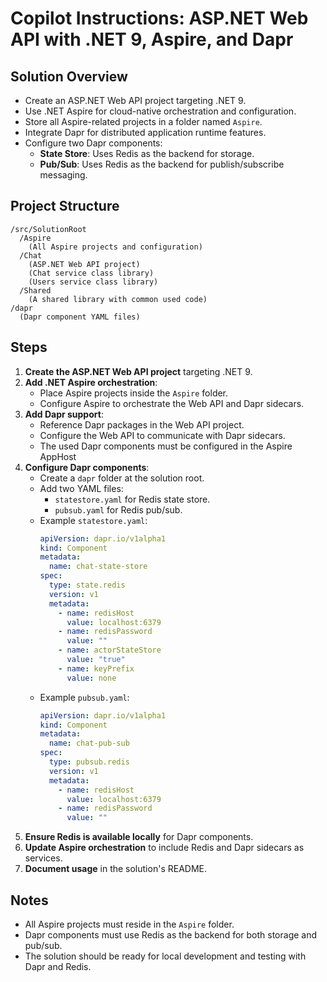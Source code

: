 # Copilot Instructions: ASP.NET Web API with .NET 9, Aspire, and Dapr

## Solution Overview

- Create an ASP.NET Web API project targeting .NET 9.
- Use .NET Aspire for cloud-native orchestration and configuration.
- Store all Aspire-related projects in a folder named `Aspire`.
- Integrate Dapr for distributed application runtime features.
- Configure two Dapr components:
  - **State Store**: Uses Redis as the backend for storage.
  - **Pub/Sub**: Uses Redis as the backend for publish/subscribe messaging.

## Project Structure

```
/src/SolutionRoot
  /Aspire
    (All Aspire projects and configuration)
  /Chat
    (ASP.NET Web API project)
    (Chat service class library)
    (Users service class library)
  /Shared
    (A shared library with common used code)
/dapr
  (Dapr component YAML files)
```

## Steps

1. **Create the ASP.NET Web API project** targeting .NET 9.
2. **Add .NET Aspire orchestration**:
   - Place Aspire projects inside the `Aspire` folder.
   - Configure Aspire to orchestrate the Web API and Dapr sidecars.
3. **Add Dapr support**:
   - Reference Dapr packages in the Web API project.
   - Configure the Web API to communicate with Dapr sidecars.
   - The used Dapr components must be configured in the Aspire AppHost
4. **Configure Dapr components**:
   - Create a `dapr` folder at the solution root.
   - Add two YAML files:
     - `statestore.yaml` for Redis state store.
     - `pubsub.yaml` for Redis pub/sub.
   - Example `statestore.yaml`:
     ```yaml
     apiVersion: dapr.io/v1alpha1
     kind: Component
     metadata:
       name: chat-state-store
     spec:
       type: state.redis
       version: v1
       metadata:
         - name: redisHost
           value: localhost:6379
         - name: redisPassword
           value: ""
         - name: actorStateStore
           value: "true"
         - name: keyPrefix
           value: none
     ```
   - Example `pubsub.yaml`:
     ```yaml
     apiVersion: dapr.io/v1alpha1
     kind: Component
     metadata:
       name: chat-pub-sub
     spec:
       type: pubsub.redis
       version: v1
       metadata:
         - name: redisHost
           value: localhost:6379
         - name: redisPassword
           value: ""
     ```
5. **Ensure Redis is available locally** for Dapr components.
6. **Update Aspire orchestration** to include Redis and Dapr sidecars as services.
7. **Document usage** in the solution's README.

## Notes

- All Aspire projects must reside in the `Aspire` folder.
- Dapr components must use Redis as the backend for both storage and pub/sub.
- The solution should be ready for local development and testing with Dapr and Redis.
